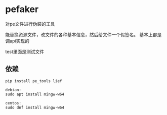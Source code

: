 # pefaker

对pe文件进行伪装的工具

能替换资源文件，改文件的各种基本信息，然后给文件一个假签名。
基本上都是调api实现的

test里面是测试文件

## 依赖
```
pip install pe_tools lief 

debian:
sudo apt install mingw-w64 

centos:
sudo dnf install mingw-w64 

```
